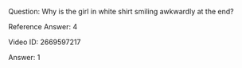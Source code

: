 Question: Why is the girl in white shirt smiling awkwardly at the end?

Reference Answer: 4

Video ID: 2669597217

Answer: 1

